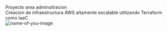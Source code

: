Proyecto area adminsitracion <br/>
Creacion de infraestructura AWS altamente escalable utilizando Terraform como IaaC <br/>
![name-of-you-image](https://github.com/David-pixel-hub/ProyectoAWS/blob/main/InfraestructuraAWS.jpg?raw=true)
